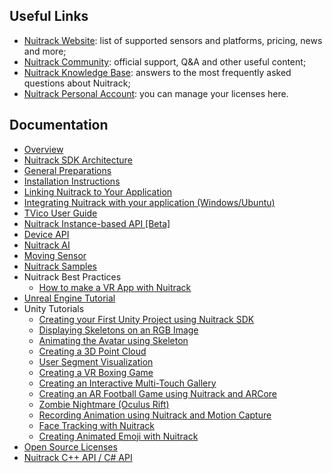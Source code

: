 ## Useful Links 

* [Nuitrack Website](https://nuitrack.com/): list of supported sensors and platforms, pricing, news and more;
* [Nuitrack Community](https://community.nuitrack.com/): official support, Q&A and other useful content;
* [Nuitrack Knowledge Base](https://community.nuitrack.com/t/nuitrack-knowledge-base/807): answers to the most frequently asked questions about Nuitrack;
* [Nuitrack Personal Account](https://cognitive.3divi.com/): you can manage your licenses here.  

## Documentation 

* [Overview](Overview.md)
* [Nuitrack SDK Architecture](Architecture.md)
* [General Preparations](General_preparations.md)
* [Installation Instructions](Installation_instructions.md)
* [Linking Nuitrack to Your Application](Nuitrack_linking.md)
* [Integrating Nuitrack with your application (Windows/Ubuntu)](Tutorial_integration.md)
* [TVico User Guide](TVico_User_Guide.md)
* [Nuitrack Instance-based API [Beta]](Instance-based_API.md)
* [Device API](Device_API.md)
* [Nuitrack AI](Nuitrack_AI.md)
* [Moving Sensor](Moving_Sensor.md)
* [Nuitrack Samples](Samples.md)
* Nuitrack Best Practices
  * [How to make a VR App with Nuitrack](VR_app.md)
* [Unreal Engine Tutorial](Unreal_Engine_Tutorial.md)
* Unity Tutorials
  * [Creating your First Unity Project using Nuitrack SDK](Unity_Basic.md)
  * [Displaying Skeletons on an RGB Image](Unity_RGB_Skeletons.md)
  * [Animating the Avatar using Skeleton](Unity_Avatar_Animation.md)
  * [Creating a 3D Point Cloud](Unity_Point_Cloud.md)
  * [User Segment Visualization](Unity_Segment.md)
  * [Creating a VR Boxing Game](Unity_VR_Box.md)
  * [Creating an Interactive Multi-Touch Gallery](Unity_Gallery.md)
  * [Creating an AR Football Game using Nuitrack and ARCore](Unity_AR_Football.md)
  * [Zombie Nightmare (Oculus Rift)](Unity_Zombies_Oculus.md)
  * [Recording Animation using Nuitrack and Motion Capture](Unity_Animation_Recording.md)
  * [Face Tracking with Nuitrack](Unity_Face_Tracking.md)
  * [Creating Animated Emoji with Nuitrack](Unity_Animated_Emoji.md)
* [Open Source Licenses](Open_Source_Licenses.md)
* [Nuitrack C++ API / C# API](http://download.3divi.com/Nuitrack/doc/annotated.html)